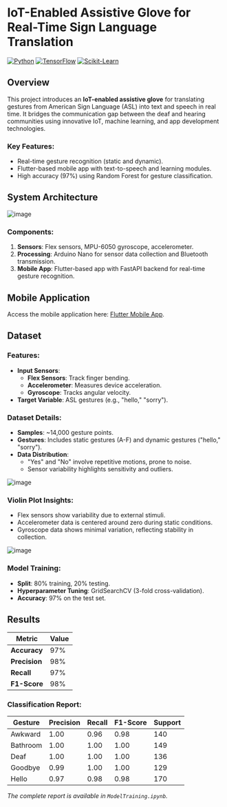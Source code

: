 # IoT-Enabled Assistive Glove for Real-Time Sign Language Translation  

[![Python](https://img.shields.io/badge/Python-3.8%2B-blue?style=for-the-badge&logo=python&logoColor=white)](https://www.python.org/)  [![TensorFlow](https://img.shields.io/badge/TensorFlow-2.9-orange?style=for-the-badge&logo=tensorflow&logoColor=white)](https://www.tensorflow.org/)  [![Scikit-Learn](https://img.shields.io/badge/Scikit--Learn-1.0-yellowgreen?style=for-the-badge&logo=scikit-learn&logoColor=white)](https://scikit-learn.org/)  

## Overview  
This project introduces an **IoT-enabled assistive glove** for translating gestures from American Sign Language (ASL) into text and speech in real time. It bridges the communication gap between the deaf and hearing communities using innovative IoT, machine learning, and app development technologies.  

### Key Features:  
- Real-time gesture recognition (static and dynamic).  
- Flutter-based mobile app with text-to-speech and learning modules.  
- High accuracy (97%) using Random Forest for gesture classification.

## System Architecture  

![image](https://github.com/user-attachments/assets/0054fd96-2963-465c-a30d-840952a41356)


### Components:  
1. **Sensors**: Flex sensors, MPU-6050 gyroscope, accelerometer.  
2. **Processing**: Arduino Nano for sensor data collection and Bluetooth transmission.  
3. **Mobile App**: Flutter-based app with FastAPI backend for real-time gesture recognition.  

## Mobile Application  

Access the mobile application here: [Flutter Mobile App]([https://example.com/flutter-app](https://github.com/hba777/sign_glove_application)).  

## Dataset  

### Features:  
- **Input Sensors**:  
  - **Flex Sensors**: Track finger bending.  
  - **Accelerometer**: Measures device acceleration.  
  - **Gyroscope**: Tracks angular velocity.  
- **Target Variable**: ASL gestures (e.g., "hello," "sorry").  

### Dataset Details:  
- **Samples**: ~14,000 gesture points.  
- **Gestures**: Includes static gestures (A-F) and dynamic gestures ("hello," "sorry").  
- **Data Distribution**:  
  - "Yes" and "No" involve repetitive motions, prone to noise.  
  - Sensor variability highlights sensitivity and outliers.  

![image](https://github.com/user-attachments/assets/23691dc7-c286-43fe-9d74-7b50dc4b65db)


### Violin Plot Insights:  
- Flex sensors show variability due to external stimuli.  
- Accelerometer data is centered around zero during static conditions.  
- Gyroscope data shows minimal variation, reflecting stability in collection.  

![image](https://github.com/user-attachments/assets/83e03aea-1549-4dab-b464-88b80945a1ee)


### Model Training:  
- **Split**: 80% training, 20% testing.  
- **Hyperparameter Tuning**: GridSearchCV (3-fold cross-validation).  
- **Accuracy**: 97% on the test set.  

## Results  

| Metric       | Value  |  
|--------------|--------|  
| **Accuracy** | 97%    |  
| **Precision**| 98%    |  
| **Recall**   | 97%    |  
| **F1-Score** | 98%    |  

### Classification Report: 

| Gesture       | Precision | Recall | F1-Score | Support |  
|---------------|-----------|--------|----------|---------|  
| Awkward       | 1.00      | 0.96   | 0.98     | 140     |  
| Bathroom      | 1.00      | 1.00   | 1.00     | 149     |  
| Deaf          | 1.00      | 1.00   | 1.00     | 136     |  
| Goodbye       | 0.99      | 1.00   | 1.00     | 129     |  
| Hello         | 0.97      | 0.98   | 0.98     | 170     |  

_The complete report is available in `ModelTraining.ipynb`._  

